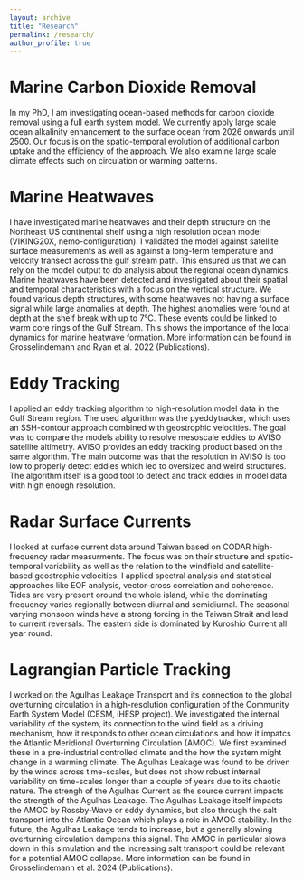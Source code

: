 ```yaml
---
layout: archive
title: "Research"
permalink: /research/
author_profile: true
---
```


# Marine Carbon Dioxide Removal

In my PhD, I am investigating ocean-based methods for carbon dioxide removal using a full earth system model. We currently apply large scale ocean alkalinity enhancement to the surface ocean from 2026 onwards until 2500. Our focus is on the spatio-temporal evolution of additional carbon uptake and the efficiency of the approach. We also examine large scale climate effects such on circulation or warming patterns. 

# Marine Heatwaves

I have investigated marine heatwaves and their depth structure on the Northeast US continental shelf using a high resolution ocean model (VIKING20X, nemo-configuration). I validated the model against satellite surface measurements as well as against a long-term temperature and velocity transect across the gulf stream path. This ensured us that we can rely on the model output to do analysis about the regional ocean dynamics. Marine heatwaves have been detected and  investigated about their spatial and temporal characteristics with a focus on the vertical structure. We found various depth structures, with some heatwaves not having a surface signal while large anomalies at depth. The highest anomalies were found at depth at the shelf break with up to 7°C. These events could be linked to warm core rings of the Gulf Stream. This shows the importance of the local dynamics for marine heatwave formation. More information can be found in Grosselindemann and Ryan et al. 2022 (Publications).

# Eddy Tracking

I applied an eddy tracking algorithm to high-resolution model data in the Gulf Stream region. The used algorithm was the pyeddytracker, which uses an SSH-contour approach combined with geostrophic velocities. The goal was to compare the models ability to resolve mesoscale eddies to AVISO satellite altimetry. AVISO provides an eddy tracking product based on the same algorithm. The main outcome was that the resolution in AVISO is too low to properly detect eddies which led to oversized and weird structures. The algorithm itself is a good tool to detect and track eddies in model data with high enough resolution.

# Radar Surface Currents

I looked at surface current data around Taiwan based on CODAR high-frequency radar measurments. The focus was on their structure and spatio-temporal variability as well as the relation to the windfield and satellite-based geostrophic velocities. I applied spectral analysis and statistical approaches like EOF analysis, vector-cross correlation and coherence. Tides are very present oround the whole island, while the dominating frequency varies regionally between diurnal and semidiurnal. The seasonal varying monsoon winds have a strong forcing in the Taiwan Strait and lead to current reversals. The eastern side is dominated by Kuroshio Current all year round.

# Lagrangian Particle Tracking

I worked on the Agulhas Leakage Transport and its connection to the global overturning circulation in a high-resolution configuration of the Community Earth System Model (CESM, iHESP project). We investigated the internal variability of the system, its connection to the wind field as a driving mechanism, how it responds to other ocean circulations and how it impatcs the Atlantic Meridional Overturning Circulation (AMOC). We first examined these in a pre-industrial controlled climate and the how the system might change in a warming climate. The Agulhas Leakage was found to be driven by the winds across time-scales, but does not show robust internal variability on time-scales longer than a couple of years due to its chaotic nature. The strengh of the Agulhas Current as the source current impacts the strength of the Agulhas Leakage. The Agulhas Leakage itself impacts the AMOC by Rossby-Wave or eddy dynamics, but also through the salt transport into the Atlantic Ocean which plays a role in AMOC stability. In the future, the Agulhas Leakage tends to increase, but a generally slowing overturning circulation dampens this signal. The AMOC in particular slows down in this simulation and the increasing salt transport could be relevant for a potential AMOC collapse. More information can be found in Grosselindemann et al. 2024 (Publications).

